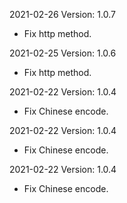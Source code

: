 2021-02-26 Version: 1.0.7
- Fix http method.

2021-02-25 Version: 1.0.6
- Fix http method.

2021-02-22 Version: 1.0.4
- Fix Chinese encode.

2021-02-22 Version: 1.0.4
- Fix Chinese encode.

2021-02-22 Version: 1.0.4
- Fix Chinese encode.

